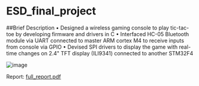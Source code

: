 # ESD_final_project

##Brief Description
• Designed a wireless gaming console to play tic-tac-toe by developing firmware and drivers in C
• Interfaced HC-05 Bluetooth module via UART connected to master ARM cortex M4 to receive inputs from console via GPIO
• Devised SPI drivers to display the game with real-time changes on 2.4" TFT display (ILI9341) connected to another STM32F4

![image](https://github.com/anuh7/ESD_final_project/assets/112423192/0a063bd8-ab21-4d05-a454-5946a24874da)

Report: [full_report.pdf](https://github.com/anuh7/ESD_final_project/files/12565222/full_report.pdf)
